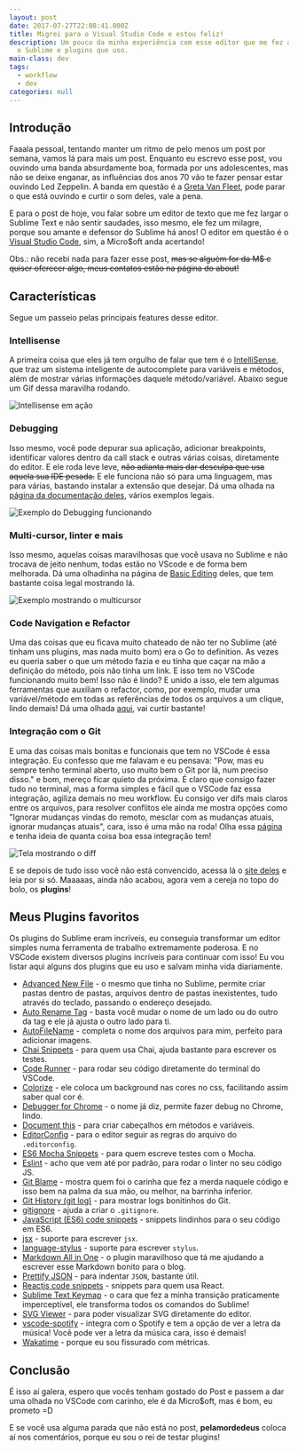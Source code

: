 ```yaml
---
layout: post
date: 2017-07-27T22:08:41.000Z
title: Migrei para o Visual Studio Code e estou feliz!
description: Um pouco da minha experiência com esse editor que me fez aposentar
  o Sublime e plugins que uso.
main-class: dev
tags:
  - workflow
  - dev
categories: null
---
```


## Introdução

Faaala pessoal, tentando manter um ritmo de pelo menos um post por semana, vamos lá para mais um post. Enquanto eu escrevo esse post, vou ouvindo uma banda absurdamente boa, formada por uns adolescentes, mas não se deixe enganar, as influências dos anos 70 vão te fazer pensar estar ouvindo Led Zeppelin. A banda em questão é a [Greta Van Fleet](https://open.spotify.com/artist/4NpFxQe2UvRCAjto3JqlSl), pode parar o que está ouvindo e curtir o som deles, vale a pena.

E para o post de hoje, vou falar sobre um editor de texto que me fez largar o Sublime Text e não sentir saudades, isso mesmo, ele fez um milagre, porque sou amante e defensor do Sublime há anos! O editor em questão é o [Visual Studio Code](https://code.visualstudio.com/), sim, a Micro$oft anda acertando!

Obs.: não recebi nada para fazer esse post, <s>mas se alguém for da M$ e quiser oferecer algo, meus contatos estão na página do about!</s>

## Características

Segue um passeio pelas principais features desse editor.

### Intellisense
A primeira coisa que eles já tem orgulho de falar que tem é o [IntelliSense](https://code.visualstudio.com/docs/editor/intellisense), que traz um sistema inteligente de autocomplete para variáveis e métodos, além de mostrar várias informações daquele método/variável. Abaixo segue um Gif dessa maravilha rodando.

![Intellisense em ação](https://code.visualstudio.com/assets/docs_carousel/intellisense_b.png)

### Debugging

Isso mesmo, você pode depurar sua aplicação, adicionar breakpoints, identificar valores dentro da call stack e outras várias coisas, diretamente do editor. E ele roda leve leve, <s>não adianta mais dar desculpa que usa aquela sua IDE pesada.</s> E ele funciona não só para uma linguagem, mas para várias, bastando instalar a extensão que desejar. Dá uma olhada na [página da documentação deles](https://code.visualstudio.com/docs/editor/debugging), vários exemplos legais.

![Exemplo do Debugging funcionando](https://code.visualstudio.com/assets/docs_carousel/debug_b.png)

### Multi-cursor, linter e mais

Isso mesmo, aquelas coisas maravilhosas que você usava no Sublime e não trocava de jeito nenhum, todas estão no VScode e de forma bem melhorada. Dá uma olhadinha na página de [Basic Editing](https://code.visualstudio.com/docs/editor/codebasics) deles, que tem bastante coisa legal mostrando lá.

![Exemplo mostrando o multicursor](https://code.visualstudio.com/assets/docs_carousel/multi-cursor-edit.png)

### Code Navigation e Refactor

Uma das coisas que eu ficava muito chateado de não ter no Sublime (até tinham uns plugins, mas nada muito bom) era o Go to definition. As vezes eu queria saber o que um método fazia e eu tinha que caçar na mão a definição do método, pois não tinha um link. E isso tem no VSCode funcionando muito bem! Isso não é lindo? E unido a isso, ele tem algumas ferramentas que auxiliam o refactor, como, por exemplo, mudar uma variável/método em todas as referências de todos os arquivos a um clique, lindo demais! Dá uma olhada [aqui](https://code.visualstudio.com/docs/editor/editingevolved), vai curtir bastante!

### Integração com o Git

E uma das coisas mais bonitas e funcionais que tem no VSCode é essa integração. Eu confesso que me falavam e eu pensava: "Pow, mas eu sempre tenho terminal aberto, uso muito bem o Git por lá, num preciso disso." e bom, mereço ficar quieto da próxima. É claro que consigo fazer tudo no terminal, mas a forma simples e fácil que o VSCode faz essa integração, agiliza demais no meu workflow. Eu consigo ver difs mais claros entre os arquivos, para resolver conflitos ele ainda me mostra opções como "Ignorar mudanças vindas do remoto, mesclar com as mudanças atuais, ignorar mudanças atuais", cara, isso é uma mão na roda! Olha essa [página](https://code.visualstudio.com/docs/editor/versioncontrol) e tenha ideia de quanta coisa boa essa integração tem!

![Tela mostrando o diff](https://code.visualstudio.com/assets/docs_carousel/git_b.png)

E se depois de tudo isso você não está convencido, acessa lá o [site deles](https://code.visualstudio.com/docs) e leia por si só. Maaaaas, ainda não acabou, agora vem a cereja no topo do bolo, os **plugins**!

## Meus Plugins favoritos

Os plugins do Sublime eram incríveis, eu conseguia transformar um editor simples numa ferramenta de trabalho extremamente poderosa. E no VSCode existem diversos plugins incríveis para continuar com isso! Eu vou listar aqui alguns dos plugins que eu uso e salvam minha vida diariamente.

- [Advanced New File](https://marketplace.visualstudio.com/items?itemName=patbenatar.advanced-new-file) - o mesmo que tinha no Sublime, permite criar pastas dentro de pastas, arquivos dentro de pastas inexistentes, tudo através do teclado, passando o endereço desejado.
- [Auto Rename Tag](https://marketplace.visualstudio.com/items?itemName=formulahendry.auto-rename-tag) - basta você mudar o nome de um lado ou do outro da tag e ele já ajusta o outro lado para ti.
- [AutoFileName](https://marketplace.visualstudio.com/items?itemName=JerryHong.autofilename) - completa o nome dos arquivos para mim, perfeito para adicionar imagens.
- [Chai Snippets](https://marketplace.visualstudio.com/items?itemName=nwhatt.chai-snippets) - para quem usa Chai, ajuda bastante para escrever os testes.
- [Code Runner](https://marketplace.visualstudio.com/items?itemName=formulahendry.code-runner) - para rodar seu código diretamente do terminal do VSCode.
- [Colorize](https://marketplace.visualstudio.com/items?itemName=kamikillerto.vscode-colorize) - ele coloca um background nas cores no css, facilitando assim saber qual cor é.
- [Debugger for Chrome](https://marketplace.visualstudio.com/items?itemName=msjsdiag.debugger-for-chrome) - o nome já diz, permite fazer debug no Chrome, lindo.
- [Document this](https://marketplace.visualstudio.com/items?itemName=joelday.docthis) - para criar cabeçalhos em métodos e variáveis.
- [EditorConfig](https://marketplace.visualstudio.com/items?itemName=EditorConfig.EditorConfig) - para o editor seguir as regras do arquivo do `.editorconfig`.
- [ES6 Mocha Snippets](https://marketplace.visualstudio.com/items?itemName=spoonscen.es6-mocha-snippets) - para quem escreve testes com o Mocha.
- [Eslint](https://marketplace.visualstudio.com/items?itemName=dbaeumer.vscode-eslint) - acho que vem até por padrão, para rodar o linter no seu código JS.
- [Git Blame](https://marketplace.visualstudio.com/items?itemName=waderyan.gitblame) - mostra quem foi o carinha que fez a merda naquele código e isso bem na palma da sua mão, ou melhor, na barrinha inferior.
- [Git History (git log)](https://marketplace.visualstudio.com/items?itemName=donjayamanne.githistory) - para mostrar logs bonitinhos do Git.
- [gitignore](https://marketplace.visualstudio.com/items?itemName=codezombiech.gitignore) - ajuda a criar o `.gitignore`.
- [JavaScript (ES6) code snippets](https://marketplace.visualstudio.com/items?itemName=xabikos.JavaScriptSnippets) - snippets lindinhos para o seu código em ES6.
- [jsx](https://marketplace.visualstudio.com/items?itemName=TwentyChung.jsx) - suporte para escrever `jsx`.
- [language-stylus](https://marketplace.visualstudio.com/items?itemName=sysoev.language-stylus) - suporte para escrever `stylus`.
- [Markdown All in One](https://marketplace.visualstudio.com/items?itemName=yzhang.markdown-all-in-one) - o plugin maravilhoso que tá me ajudando a escrever esse Markdown bonito para o blog.
- [Prettify JSON](https://marketplace.visualstudio.com/items?itemName=mohsen1.prettify-json) - para indentar `JSON`, bastante útil.
- [Reactjs code snippets](https://marketplace.visualstudio.com/items?itemName=xabikos.ReactSnippets) - snippets para quem usa React.
- [Sublime Text Keymap](https://marketplace.visualstudio.com/items?itemName=ms-vscode.sublime-keybindings) - o cara que fez a minha transição praticamente imperceptível, ele transforma todos os comandos do Sublime!
- [SVG Viewer](https://marketplace.visualstudio.com/items?itemName=cssho.vscode-svgviewer) - para poder visualizar SVG diretamente do editor.
- [vscode-spotify](https://marketplace.visualstudio.com/items?itemName=shyykoserhiy.vscode-spotify) - integra com o Spotify e tem a opção de ver a letra da música! Você pode ver a letra da música cara, isso é demais!
- [Wakatime](https://marketplace.visualstudio.com/items?itemName=WakaTime.vscode-wakatime) - porque eu sou fissurado com métricas.

## Conclusão

É isso aí galera, espero que vocês tenham gostado do Post e passem a dar uma olhada no VSCode com carinho, ele é da Micro$oft, mas é bom, eu prometo =D

E se você usa alguma parada que não está no post, **pelamordedeus** coloca aí nos comentários, porque eu sou o rei de testar plugins!
